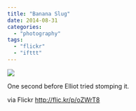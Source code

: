 ```yaml
---
title: "Banana Slug"
date: 2014-08-31
categories: 
  - "photography"
tags: 
  - "flickr"
  - "ifttt"
---
```


![](https://farm4.staticflickr.com/3897/15095512281_1d0d07dd8d_b.jpg)  

One second before Elliot tried stomping it.  
  
via Flickr http://flic.kr/p/oZWrT8
